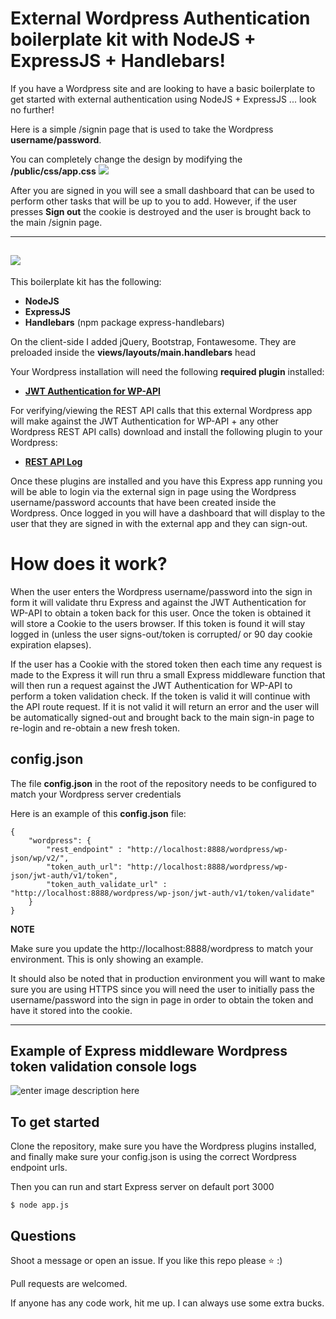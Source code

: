 # External Wordpress Authentication boilerplate kit with NodeJS + ExpressJS + Handlebars!

If you have a Wordpress site and are looking to have a basic boilerplate to get started with external authentication using NodeJS + ExpressJS ... look no further! 

Here is a simple /signin page that is used to take the Wordpress **username/password**. 

 You can completely change the design by modifying the **/public/css/app.css**
![](https://i.imgur.com/oIhSHUC.png)

After you are signed in you will see a small dashboard that can be used to perform other tasks that will be up to you to add. However, if the user presses **Sign out** the cookie is destroyed and the user is brought back to the main /signin page.

----------
![](https://i.imgur.com/8HKed97.png)
----------

This boilerplate kit has the following:
- **NodeJS**
- **ExpressJS** 
- **Handlebars** (npm package express-handlebars)

On the client-side I added jQuery, Bootstrap, Fontawesome. They are preloaded inside the **views/layouts/main.handlebars**  head

Your Wordpress installation will need the following **required plugin** installed:
- **[JWT Authentication for WP-API](https://wordpress.org/plugins/jwt-authentication-for-wp-rest-api/)**

For verifying/viewing the REST API calls that this external Wordpress app will make against the JWT Authentication for WP-API + any other Wordpress REST API calls) download and install the following plugin to your Wordpress:

 - **[REST API Log](https://wordpress.org/plugins/wp-rest-api-log/)**

Once these plugins are installed and you have this Express app running you will be able to login via the external sign in page using the Wordpress username/password accounts that have been created inside the Wordpress. Once logged in you will have a dashboard that will display to the user that they are signed in with the external app and they can sign-out.

# How does it work?

When the user enters the Wordpress username/password into the sign in form it will validate thru Express and against the JWT Authentication for WP-API to obtain a token back for this user. Once the token is obtained it will store a Cookie to the users browser. If this token is found it will stay logged in (unless the user signs-out/token is corrupted/ or 90 day cookie expiration elapses).

If the user has a Cookie with the stored token then each time any request is made to the Express it will run thru a small Express middleware function that will then run a request against the JWT Authentication for WP-API to perform a token validation check. If the token is valid it will continue with the API route request. If it is not valid it will return an error and the user will be automatically signed-out and brought back to the main sign-in page to re-login and re-obtain a new fresh token. 

## config.json

The file **config.json** in the root of the repository needs to be configured to match your Wordpress server credentials

Here is an example of this **config.json** file:

	{
		"wordpress": {
			"rest_endpoint" : "http://localhost:8888/wordpress/wp-json/wp/v2/",
			"token_auth_url": "http://localhost:8888/wordpress/wp-json/jwt-auth/v1/token",
			"token_auth_validate_url" : "http://localhost:8888/wordpress/wp-json/jwt-auth/v1/token/validate"
		}
	}

**NOTE** 

Make sure you update the http://localhost:8888/wordpress to match your environment. This is only showing an example.

It should also be noted that in production environment you will want to make sure you are using HTTPS since you will need the user to initially pass the username/password into the sign in page in order to obtain the token and have it stored into the cookie.

----------
## Example of Express middleware Wordpress token validation console logs

![enter image description here](https://i.imgur.com/O0zVeOK.png)

## To get started
Clone the repository, make sure you have the Wordpress plugins installed, and finally make sure your config.json is using the correct Wordpress endpoint urls. 

Then you can run and start Express server on default port 3000 

`$ node app.js`

## Questions
Shoot a message or open an issue. If you like this repo please ⭐ :) 

Pull requests are welcomed. 

If anyone has any code work, hit me up. I can always use some extra bucks. 